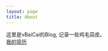 ```yaml
---
layout: page
title: About
---
```


<p class="message">
   这里是vBaiCai的Blog, 记录一些鸡毛蒜皮。
   <br>
   <a href="https://github.com/vbaicai/resume/blob/master/resume-zh.pdf">我的简历</a>
</p>

